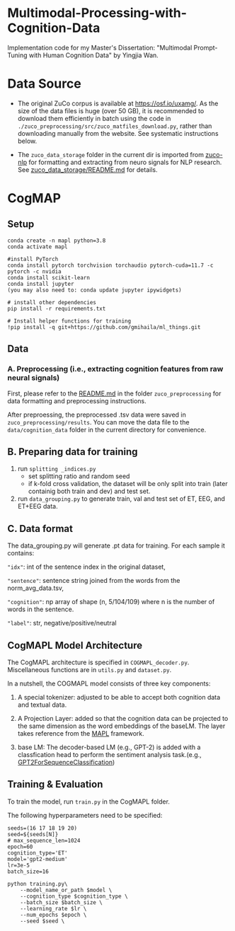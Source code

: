 # Multimodal-Processing-with-Cognition-Data
Implementation code for my Master's Dissertation: "Multimodal Prompt-Tuning with Human Cognition Data" by Yingjia Wan.

# Data Source
- The original ZuCo corpus is available at https://osf.io/uxamg/. As the size of the data files is huge (over 50 GB), it is recommended to download them efficiently in batch using the code in `./zuco_preprocessing/src/zuco_matfiles_download.py`, rather than downloading manually from the website. See systematic instructions below.

- The `zuco_data_storage` folder in the current dir is imported from [zuco-nlp](https://github.com/DS3Lab/zuco-nlp/tree/master) for formatting and extracting from neuro signals for NLP research. See [zuco_data_storage/README.md](./zuco_data_storage/README.md) for details.

# CogMAP

## Setup
```
conda create -n mapl python=3.8
conda activate mapl

#install PyTorch
conda install pytorch torchvision torchaudio pytorch-cuda=11.7 -c pytorch -c nvidia
conda install scikit-learn
conda install jupyter
(you may also need to: conda update jupyter ipywidgets)

# install other dependencies
pip install -r requirements.txt

# Install helper functions for training
!pip install -q git+https://github.com/gmihaila/ml_things.git

```

## Data

### A. Preprocessing (i.e., extracting cognition features from raw neural signals)
First, please refer to the [README.md](./zuco_preprocessing/README.md) in the folder `zuco_preprocessing` for data formatting and preprocessing instructions.

After preproessing, the preprocessed .tsv data were saved in `zuco_preprocessing/results`. You can move the data file to the `data/cognition_data` folder in the current directory for convenience.

## B. Preparing data for training
1. run `splitting _indices.py`
    - set splitting ratio and random seed
    - if k-fold cross validation, the dataset will be only split into train (later containig both train and dev) and test set.
3. run `data_grouping.py` to generate train, val and test set of ET, EEG, and ET+EEG data.

## C. Data format
The data_grouping.py will generate .pt data for training. For each sample it contains:

  `"idx"`: int of the sentence index in the original dataset,
  
  `"sentence"`: sentence string joined from the words from the norm_avg_data.tsv,
  
  `"cognition"`: np array of shape (n, 5/104/109) where n is the number of words in the sentence.

  `"label"`: str, negative/positive/neutral


## CogMAPL Model Architecture

The CogMAPL architecture is specified in `COGMAPL_decoder.py`. Miscellaneous functions are in `utils.py` and `dataset.py`. 

In a nutshell, the COGMAPL model consists of three key components:

1. A special tokenizer:
adjusted to be able to accept both cognition data and textual data.

2. A Projection Layer: 
added so that the cognition data can be projected to the same dimension as the word embeddings of the baseLM. The layer takes reference from the [MAPL](https://github.com/mair-lab/mapl/blob/main/mapl.py) framework.

3. base LM: 
The decoder-based LM (e.g., GPT-2) is added with a classfication head to perform the sentiment analysis task.(e.g., [GPT2ForSequenceClassification](https://huggingface.co/transformers/v4.8.0/model_doc/gpt2.html#gpt2forsequenceclassification))


## Training & Evaluation

To train the model, run `train.py` in the CogMAPL folder.

The following hyperparameters need to be specified:

```
seeds=(16 17 18 19 20)
seed=${seeds[N]}
# max_sequence_len=1024
epoch=60
cognition_type='ET'
model='gpt2-medium'
lr=3e-5
batch_size=16

python training.py\
    --model_name_or_path $model \
    --cognition_type $cognition_type \
    --batch_size $batch_size \
    --learning_rate $lr \
    --num_epochs $epoch \
    --seed $seed \
```


